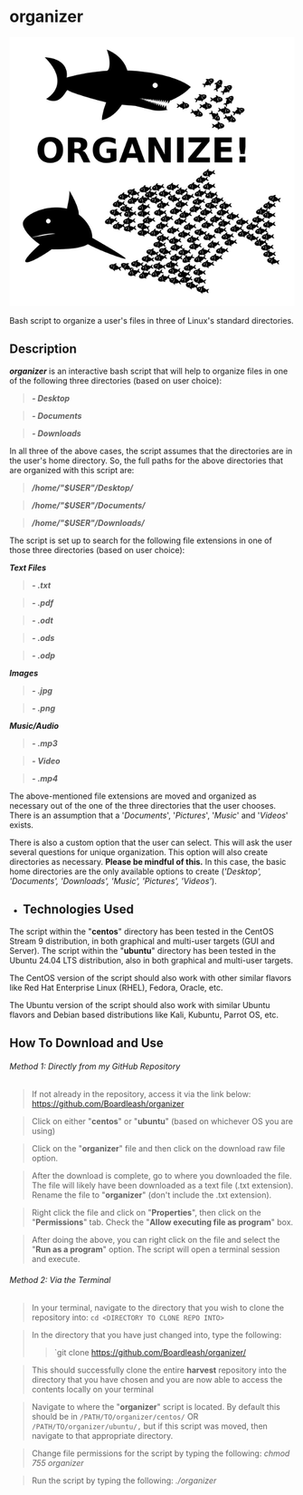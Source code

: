 # organizer
![Alt text](./images/organize.png)

Bash script to organize a user's files in three of Linux's standard directories.

## Description

***organizer*** is an interactive bash script that will help to organize files in one of the following three directories (based on user choice):

>	***- Desktop***

>	***- Documents***
 
>	***- Downloads***

In all three of the above cases, the script assumes that the directories are in the user's home directory.  So, the full paths for the above directories that are organized with this script are:

>	***/home/"$USER"/Desktop/***

>	***/home/"$USER"/Documents/***

>	***/home/"$USER"/Downloads/***

The script is set up to search for the following file extensions in one of those three directories (based on user choice):

***Text Files***

 >   ***- .txt***

 >   ***- .pdf***

 >   ***- .odt***

 >   ***- .ods***

 >   ***- .odp***


***Images***

 >   ***- .jpg***

 >   ***- .png***


***Music/Audio***

 >   ***- .mp3***

 >   ***- Video***

 >   ***- .mp4***


The above-mentioned file extensions are moved and organized as necessary out of the one of the three directories that the user chooses.  There is an assumption that a '*Documents*', '*Pictures*', '*Music*' and '*Videos*' exists.

There is also a custom option that the user can select.  This will ask the user several questions for unique organization.  This option will also create directories as necessary.  **Please be mindful of this.**  In this case, the basic home directories are the only available options to create (*'Desktop', 'Documents', 'Downloads', 'Music', 'Pictures', 'Videos'*).

- ## Technologies Used

The script within the "**centos**" directory has been tested in the CentOS Stream 9 distribution, in both graphical and multi-user targets (GUI and Server).  The script within the "**ubuntu**" directory has been tested in the Ubuntu 24.04 LTS distribution, also in both graphical and multi-user targets.

The CentOS version of the script should also work with other similar flavors like Red Hat Enterprise Linux (RHEL), Fedora, Oracle, etc.

The Ubuntu version of the script should also work with similar Ubuntu flavors and Debian based distributions like Kali, Kubuntu, Parrot OS, etc.

## How To Download and Use

###### Method 1: Directly from my GitHub Repository

>	If not already in the repository, access it via the link below:
>		https://github.com/Boardleash/organizer

>	Click on either "**centos**" or "**ubuntu**" (based on whichever OS you are using)

>	Click on the "**organizer**" file and then click on the download raw file option.

>	After the download is complete, go to where you downloaded the file.  The file will likely have been downloaded as a text file (.txt extension).  Rename the file to "**organizer**" (don't include the .txt extension).

>	Right click the file and click on "**Properties**", then click on the "**Permissions**" tab.  Check the "**Allow executing file as program**" box.

>	After doing the above, you can right click on the file and select the "**Run as a program**" option.  The script will open a terminal session and execute.

###### Method 2: Via the Terminal

>	In your terminal, navigate to the directory that you wish to clone the repository into:
>	`cd <DIRECTORY TO CLONE REPO INTO>`

>	In the directory that you have just changed into, type the following:
>	> `git clone https://github.com/Boardleash/organizer/

>	This should successfully clone the entire **harvest** repository into the directory that you have chosen and you are now able to access the contents locally on your terminal

>	Navigate to where the "**organizer**" script is located.  By default this should be in `/PATH/TO/organizer/centos/` OR `/PATH/TO/organizer/ubuntu/,` but if this script was moved, then navigate to that appropriate directory.

>	Change file permissions for the script by typing the following:
>		*chmod 755 organizer*

>	Run the script by typing the following:
>		*./organizer*
